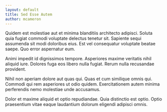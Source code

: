 ```yaml
---
layout: default
title: Sed Esse Autem
author: mcameron
---
```


Quidem est molestiae aut et minima blanditiis architecto adipisci. Soluta quia fugiat commodi voluptate delectus tenetur sit. Sapiente sequi assumenda sit modi doloribus eius. Est vel consequatur voluptate beatae saepe. Quo error aspernatur eum.

Animi impedit id dignissimos tempore. Asperiores maxime veritatis nihil aliquid iure. Dolores fuga eos libero nulla fugiat. Rerum nulla recusandae provident.

Nihil non aperiam dolore aut quas qui. Quas et cum similique omnis qui. Commodi qui rem asperiores ut odio quidem. Exercitationem autem minima perferendis nemo molestiae unde accusamus.

Dolor et maxime aliquid et optio repudiandae. Quia distinctio est optio. Optio praesentium vitae eaque laudantium dolorum eligendi adipisci omnis.

